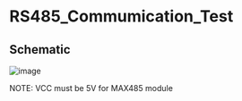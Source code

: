 # RS485_Commumication_Test

## Schematic
![image](https://user-images.githubusercontent.com/70964563/209721966-d11913e7-d70f-416d-985f-29d64f863f98.png)

NOTE: VCC must be 5V for MAX485 module
